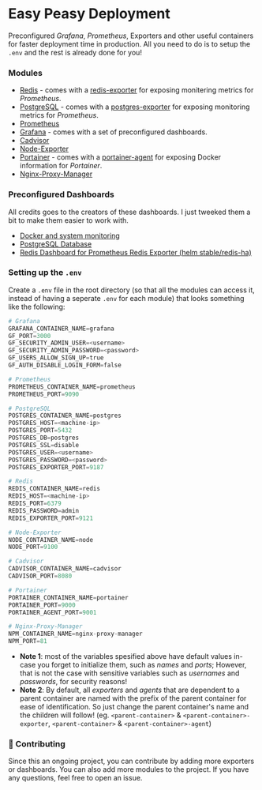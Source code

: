 # Easy Peasy Deployment
Preconfigured _Grafana_, _Prometheus_, Exporters and other useful containers for faster deployment time in production. All you need to do is to setup the `.env` and the rest is already done for you!

### Modules
- [Redis](https://github.com/keivanipchihagh/easy-peasy-monitoring/tree/main/redis-service) - comes with a [redis-exporter](https://github.com/oliver006/redis_exporter) for exposing monitering metrics for _Prometheus_.
- [PostgreSQL](https://github.com/keivanipchihagh/easy-peasy-monitoring/tree/main/postgres-service) - comes with a [postgres-exporter](https://github.com/prometheus-community/postgres_exporter) for exposing monitoring metrics for _Prometheus_.
- [Prometheus](https://github.com/keivanipchihagh/easy-peasy-monitoring/tree/main/prometheus-service)
- [Grafana](https://github.com/keivanipchihagh/easy-peasy-monitoring/tree/main/grafana-service) - comes with a set of preconfigured dashboards.
- [Cadvisor](https://github.com/keivanipchihagh/easy-peasy-monitoring/tree/main/exporters/cadviser)
- [Node-Exporter](https://github.com/keivanipchihagh/easy-peasy-monitoring/tree/main/exporters/node-exporter)
- [Portainer](https://github.com/keivanipchihagh/easy-peasy-deployment/tree/main/portainer) - comes with a [portainer-agent](https://docs.portainer.io/v/ce-2.9/start/install/agent/docker/linux) for exposing Docker information for _Portainer_.
- [Nginx-Proxy-Manager](https://github.com/keivanipchihagh/easy-peasy-deployment/tree/main/nginx-proxy-manager)


### Preconfigured Dashboards
All credits goes to the creators of these dashboards. I just tweeked them a bit to make them easier to work with.
- [Docker and system monitoring](https://grafana.com/grafana/dashboards/893-main/)
- [PostgreSQL Database](https://grafana.com/grafana/dashboards/9628-postgresql-database/)
- [Redis Dashboard for Prometheus Redis Exporter (helm stable/redis-ha)](https://grafana.com/grafana/dashboards/11835-redis-dashboard-for-prometheus-redis-exporter-helm-stable-redis-ha/)

### Setting up the `.env`
Create a `.env` file in the root directory (so that all the modules can access it, instead of having a seperate `.env` for each module) that looks something like the following:

```python
# Grafana
GRAFANA_CONTAINER_NAME=grafana
GF_PORT=3000
GF_SECURITY_ADMIN_USER=<username>
GF_SECURITY_ADMIN_PASSWORD=<password>
GF_USERS_ALLOW_SIGN_UP=true
GF_AUTH_DISABLE_LOGIN_FORM=false

# Prometheus
PROMETHEUS_CONTAINER_NAME=prometheus
PROMETHEUS_PORT=9090

# PostgreSQL
POSTGRES_CONTAINER_NAME=postgres
POSTGRES_HOST=<machine-ip>
POSTGRES_PORT=5432
POSTGRES_DB=postgres
POSTGRES_SSL=disable
POSTGRES_USER=<username>
POSTGRES_PASSWORD=<password>
POSTGRES_EXPORTER_PORT=9187

# Redis
REDIS_CONTAINER_NAME=redis
REDIS_HOST=<machine-ip>
REDIS_PORT=6379
REDIS_PASSWORD=admin
REDIS_EXPORTER_PORT=9121

# Node-Exporter
NODE_CONTAINER_NAME=node
NODE_PORT=9100

# Cadvisor
CADVISOR_CONTAINER_NAME=cadvisor
CADVISOR_PORT=8080

# Portainer
PORTAINER_CONTAINER_NAME=portainer
PORTAINER_PORT=9000
PORTAINER_AGENT_PORT=9001

# Nginx-Proxy-Manager
NPM_CONTAINER_NAME=nginx-proxy-manager
NPM_PORT=81
```
- **Note 1**: most of the variables spesified above have default values in-case you forget to initialize them, such as *names* and *ports*; However, that is not the case with sensitive variables such as *usernames* and *passwords*, for security reasons!
- **Note 2**: By default, all *exporters* and *agents* that are dependent to a parent container are named with the prefix of the parent container for ease of identification. So just change the parent container's name and the children will follow! (eg. `<parent-container>` & `<parent-container>-exporter`, `<parent-container>` & `<parent-container>-agent`)

### 🤝 Contributing
Since this an ongoing project, you can contribute by adding more exporters or dashboards. You can also add more modules to the project. If you have any questions, feel free to open an issue.
